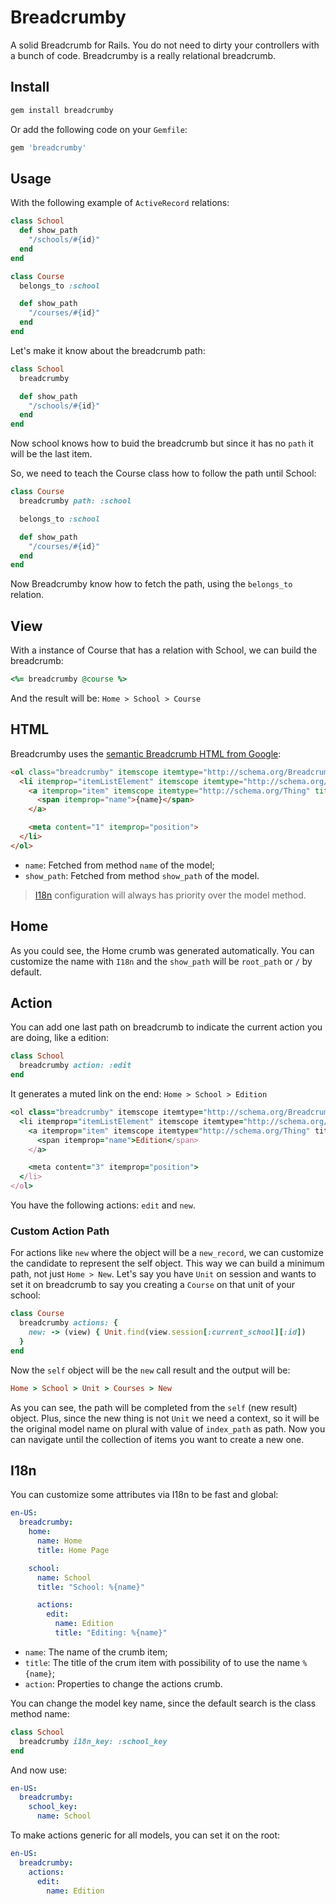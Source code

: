 # Breadcrumby

A solid Breadcrumb for Rails.
You do not need to dirty your controllers with a bunch of code.
Breadcrumby is a really relational breadcrumb.

## Install

```bash
gem install breadcrumby
```

Or add the following code on your `Gemfile`:

```ruby
gem 'breadcrumby'
```

## Usage

With the following example of `ActiveRecord` relations:

```ruby
class School
  def show_path
    "/schools/#{id}"
  end
end
```

```ruby
class Course
  belongs_to :school

  def show_path
    "/courses/#{id}"
  end
end
```

Let's make it know about the breadcrumb path:

```ruby
class School
  breadcrumby

  def show_path
    "/schools/#{id}"
  end
end
```

Now school knows how to buid the breadcrumb but since it has no `path` it will be the last item.

So, we need to teach the Course class how to follow the path until School:

```ruby
class Course
  breadcrumby path: :school

  belongs_to :school

  def show_path
    "/courses/#{id}"
  end
end
```

Now Breadcrumby know how to fetch the path, using the `belongs_to` relation.

## View

With a instance of Course that has a relation with School, we can build the breadcrumb:

```ruby
<%= breadcrumby @course %>
```

And the result will be: `Home > School > Course`

## HTML

Breadcrumby uses the [semantic Breadcrumb HTML from Google](https://developers.google.com/search/docs/data-types/breadcrumbs):

```html
<ol class="breadcrumby" itemscope itemtype="http://schema.org/BreadcrumbList">
  <li itemprop="itemListElement" itemscope itemtype="http://schema.org/ListItem">
    <a itemprop="item" itemscope itemtype="http://schema.org/Thing" title="{name}" href="{show_path}">
      <span itemprop="name">{name}</span>
    </a>

    <meta content="1" itemprop="position">
  </li>
</ol>
```

- `name`: Fetched from method `name` of the model;
- `show_path`: Fetched from method `show_path` of the model.

> [I18n](I18n) configuration will always has priority over the model method.

## Home

As you could see, the Home crumb was generated automatically.
You can customize the name with `I18n` and the `show_path` will be `root_path` or `/` by default.

## Action

You can add one last path on breadcrumb to indicate the current action you are doing, like a edition:

```ruby
class School
  breadcrumby action: :edit
end
```

It generates a muted link on the end: `Home > School > Edition`

```ruby
<ol class="breadcrumby" itemscope itemtype="http://schema.org/BreadcrumbList">
  <li itemprop="itemListElement" itemscope itemtype="http://schema.org/ListItem">
    <a itemprop="item" itemscope itemtype="http://schema.org/Thing" title="Edition" href="javascript:void(0);">
      <span itemprop="name">Edition</span>
    </a>

    <meta content="3" itemprop="position">
  </li>
</ol>
```

You have the following actions: `edit` and `new`.

### Custom Action Path

For actions like `new` where the object will be a `new_record`, we can customize the candidate to represent the self object.
This way we can build a minimum path, not just `Home > New`.
Let's say you have `Unit` on session and wants to set it on breadcrumb to say you creating a `Course` on that unit of your school:


```ruby
class Course
  breadcrumby actions: {
    new: -> (view) { Unit.find(view.session[:current_school][:id])
  }
end
```

Now the `self` object will be the `new` call result and the output will be:

```ruby
Home > School > Unit > Courses > New
```

As you can see, the path will be completed from the `self` (new result) object.
Plus, since the new thing is not `Unit` we need a context, so it will be the original model name on plural with value of `index_path` as path. Now you can navigate until the collection of items you want to create a new one.

## I18n

You can customize some attributes via I18n to be fast and global:

```yaml
en-US:
  breadcrumby:
    home:
      name: Home
      title: Home Page

    school:
      name: School
      title: "School: %{name}"

      actions:
        edit:
          name: Edition
          title: "Editing: %{name}"
```

- `name`: The name of the crumb item;
- `title`: The title of the crum item with possibility of to use the name `%{name}`;
- `action`: Properties to change the actions crumb.

You can change the model key name, since the default search is the class method name:

```ruby
class School
  breadcrumby i18n_key: :school_key
end
```

And now use:

```yaml
en-US:
  breadcrumby:
    school_key:
      name: School
```

To make actions generic for all models, you can set it on the root:

```yaml
en-US:
  breadcrumby:
    actions:
      edit:
        name: Edition
```
